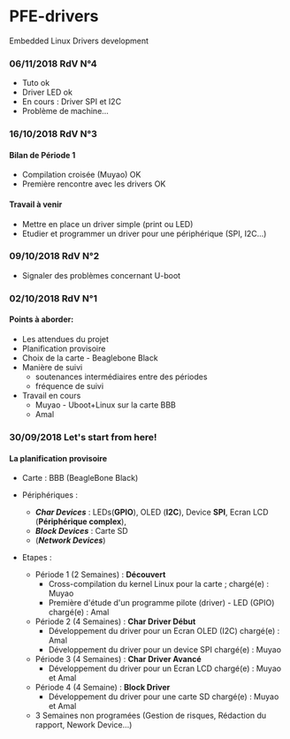 # PFE-drivers
Embedded Linux Drivers development



### 06/11/2018 RdV N°4

- Tuto ok
- Driver LED ok
- En cours : Driver SPI et I2C
- Problème de machine...



### 16/10/2018 RdV N°3

#### Bilan de Période 1

- Compilation croisée (Muyao) OK
- Première rencontre avec les drivers OK



#### Travail à venir

- Mettre en place un driver simple (print ou LED)
- Etudier et programmer un driver pour une périphérique (SPI, I2C...)





### 09/10/2018 RdV N°2

- Signaler des problèmes concernant U-boot



### 02/10/2018 RdV N°1

#### Points à aborder:

- Les attendues du projet
- Planification provisoire
- Choix de la carte - Beaglebone Black
- Manière de suivi 
  - soutenances intermédiaires entre des périodes
  - fréquence de suivi
- Travail en cours 
  - Muyao - Uboot+Linux sur la carte BBB
  - Amal



### 30/09/2018 Let's start from here!

#### La planification provisoire

- Carte : BBB (BeagleBone Black)

- Périphériques : 

  - ___Char Devices___ : LEDs(__GPIO__), OLED (__I2C__), Device __SPI__, Ecran LCD (__Périphérique complex__),  
  - ___Block Devices___ : Carte SD
  - (___Network Devices___)

- Etapes :

  - Période 1 (2 Semaines) : **Découvert**
    - Cross-compilation du kernel Linux pour la carte ;		chargé(e) : Muyao
    - Première d'étude d'un programme pilote (driver) - LED (GPIO)  		chargé(e) : Amal
  - Période 2 (4 Semaines) : __Char Driver Début__
    - Développement du driver pour un Ecran OLED (I2C)  	chargé(e) : Amal
    - Développement du driver pour un device SPI	chargé(e) : Muyao
  - Période 3 (4 Semaines) : __Char Driver Avancé__
    - Développement du driver pour un Ecran LCD 	chargé(e) : Muyao et Amal
  - Période 4 (4 Semaine) : __Block Driver__
    - Développement du driver pour une carte SD	 	chargé(e) : Muyao et Amal
  - 3 Semaines non programées (Gestion de risques, Rédaction du rapport, Nework Device...)

